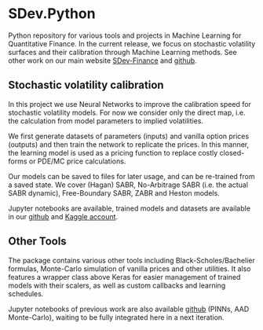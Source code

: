 # SDev.Python

Python repository for various tools and projects in Machine Learning for Quantitative Finance. In the current release,
we focus on stochastic volatility surfaces and their calibration through Machine Learning methods. See other work on our main 
website [SDev-Finance](http://sdev-finance.com/) and [github](https://github.com/sebgur/SDev.Python).

## Stochastic volatility calibration

In this project we use Neural Networks to improve the calibration speed for stochastic volatility models. For now
we consider only the direct map, i.e. the calculation from model parameters to implied volatilities.

We first generate datasets of parameters (inputs) and vanilla option prices (outputs) and then train the network to replicate the prices.
In this manner, the learning model is used as a pricing function to replace costly closed-forms or PDE/MC price calculations.

Our models can be saved to files for later usage, and can be re-trained from a saved state. We cover (Hagan) SABR, No-Arbitrage SABR
(i.e. the actual SABR dynamic), Free-Boundary SABR, ZABR and Heston models.

Jupyter notebooks are available, trained models and datasets are available in our [github](https://github.com/sebgur/SDev.Python) and
[Kaggle account](https://www.kaggle.com/sebastiengurrieri/datasets).

## Other Tools

The package contains various other tools including Black-Scholes/Bachelier formulas, Monte-Carlo simulation of vanilla prices and 
other utilities. It also features a wrapper class above Keras for easier management of trained models with their scalers,
as well as custom callbacks and learning schedules.

Jupyter notebooks of previous work are also available [github](https://github.com/sebgur/SDev.Python) (PINNs, AAD Monte-Carlo),
waiting to be fully integrated here in a next iteration.